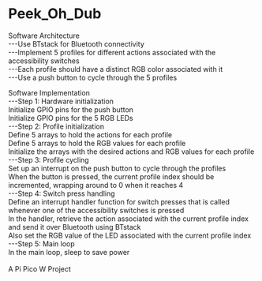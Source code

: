 # Peek_Oh_Dub

Software Architecture<br>
---Use BTstack for Bluetooth connectivity<br>
---Implement 5 profiles for different actions associated with the accessibility switches<br>
---Each profile should have a distinct RGB color associated with it<br>
---Use a push button to cycle through the 5 profiles<br>

Software Implementation<br>
---Step 1: Hardware initialization<br>
         Initialize GPIO pins for the push button<br>
         Initialize GPIO pins for the 5 RGB LEDs<br>
---Step 2: Profile initialization<br>
         Define 5 arrays to hold the actions for each profile<br>
         Define 5 arrays to hold the RGB values for each profile<br>
         Initialize the arrays with the desired actions and RGB values for each profile<br>
---Step 3: Profile cycling<br>
         Set up an interrupt on the push button to cycle through the profiles<br>
         When the button is pressed, the current profile index should be incremented, wrapping around to 0 when it reaches 4<br>
---Step 4: Switch press handling<br>
         Define an interrupt handler function for switch presses that is called whenever one of the accessibility switches is pressed<br>
         In the handler, retrieve the action associated with the current profile index and send it over Bluetooth using BTstack<br>
         Also set the RGB value of the LED associated with the current profile index<br>
---Step 5: Main loop<br>
         In the main loop, sleep to save power<br>
<br>
A Pi Pico W Project
